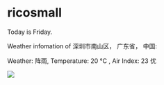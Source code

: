 # ricosmall

Today is Friday.

Weather infomation of 深圳市南山区， 广东省， 中国: 

Weather: 阵雨, Temperature: 20 ℃ , Air Index: 23 优

<img src="https://github-readme-stats.vercel.app/api?username=ricosmall&show_icons=true" />
